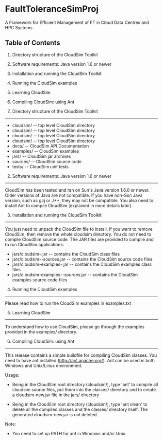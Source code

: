 # FaultToleranceSimProj
A Framework for Efficient Management of FT in Cloud Data Centres and HPC Systems.

Table of Contents
-----------------

1. Directory structure of the CloudSim Toolkit
2. Software requirements: Java version 1.6 or newer 
3. Installation and running the CloudSim Toolkit
4. Running the CloudSim examples
5. Learning CloudSim
6. Compiling CloudSim: using Ant



1. Directory structure of the CloudSim Toolkit
----------------------------------------------

  * cloudsim/                   -- top level CloudSim directory
  * cloudsim/            -- top level CloudSim directory
  * cloudsim/            -- top level CloudSim directory
  * cloudsim/            -- top level CloudSim directory
  * docs/		              -- CloudSim API Documentation
  * examples/            -- CloudSim examples
  * jars/                -- CloudSim jar archives
  * sources/             -- CloudSim source code
  * tests/               -- CloudSim unit tests


2. Software requirements: Java version 1.6 or newer
---------------------------------------------------

CloudSim has been tested and ran on Sun's Java version 1.6.0 or newer.
Older versions of Java are not compatible.
If you have non-Sun Java version, such as gcj or J++, they may not be compatible.
You also need to install Ant to compile CloudSim (explained in more details later).


3. Installation and running the CloudSim Toolkit
------------------------------------------------

You just need to unpack the CloudSim file to install.
If you want to remove CloudSim, then remove the whole cloudsim directory.
You do not need to compile CloudSim source code. The JAR files are
provided to compile and to run CloudSim applications:

  * jars/cloudsim-<VERSION>.jar                    -- contains the CloudSim class files
  * jars/cloudsim-<VERSION>-sources.jar            -- contains the CloudSim source code files
  * jars/cloudsim-examples-<VERSION>.jar           -- contains the CloudSim examples class files
  * jars/cloudsim-examples-<VERSION>-sources.jar   -- contains the CloudSim examples source code files


4. Running the CloudSim examples
--------------------------------

Please read how to run the CloudSim examples in examples.txt


5. Learning CloudSim
--------------------

To understand how to use CloudSim, please go through the examples provided
in the examples/ directory.


6. Compiling CloudSim: using Ant
--------------------------------

This release contains a simple buildfile for compiling CloudSim classes.
You need to have ant installed (http://ant.apache.org/).
Ant can be used in both Windows and Unix/Linux environment.

Usage:

  * Being in the CloudSim root directory (cloudsim/), type 'ant' to compile all 
    cloudsim source files, put them into the classes/ directory and to create 
    a cloudsim-new.jar file in the jars/ directory
    
  * Being in the CloudSim root directory (cloudsim/), type 'ant clean' to delete 
    all the compiled classes and the classes/ directory itself. The generated 
    cloudsim-new.jar is not deleted.

Note:

  * You need to set up PATH for ant in Windows and/or Unix.
  
